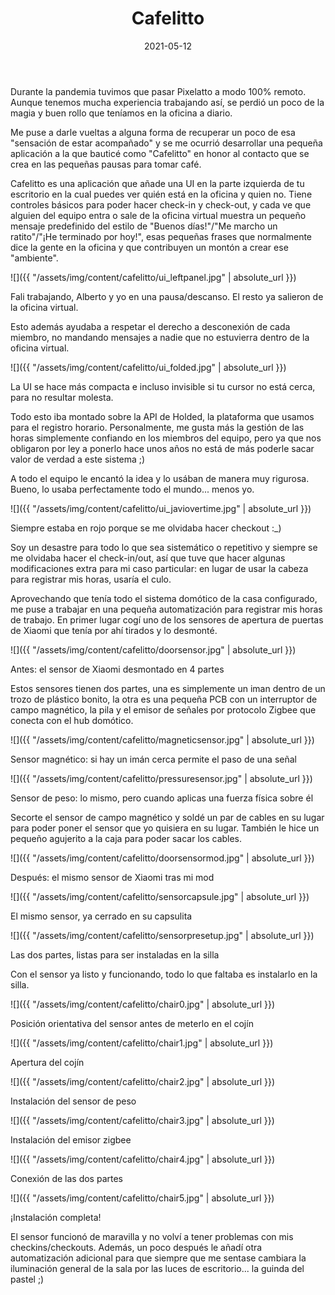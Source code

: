﻿---
layout: post
title: Cafelitto
date: 2021-05-12
description: Cómo entrar a una oficina virtual con el culo
img: assets/img/cover/cafelitto.jpg
tags: [DIY]
status: published
---

Durante la pandemia tuvimos que pasar Pixelatto a modo 100% remoto. Aunque tenemos mucha experiencia trabajando así, se perdió un poco de la magia y buen rollo que teníamos en la oficina a diario.

Me puse a darle vueltas a alguna forma de recuperar un poco de esa "sensación de estar acompañado" y se me ocurrió desarrollar una pequeña aplicación a la que bauticé como "Cafelitto" en honor al contacto que se crea en las pequeñas pausas para tomar café.

Cafelitto es una aplicación que añade una UI en la parte izquierda de tu escritorio en la cual puedes ver quién está en la oficina y quien no. Tiene controles básicos para poder hacer check-in y check-out, y cada ve que alguien del equipo entra o sale de la oficina virtual muestra un pequeño mensaje predefinido del estilo de "Buenos días!"/"Me marcho un ratito"/"¡He terminado por hoy!", esas pequeñas frases que normalmente dice la gente en la oficina y que contribuyen un montón a crear ese "ambiente".

![]({{ "/assets/img/content/cafelitto/ui_leftpanel.jpg" | absolute_url }})
<p class="image-caption">Fali trabajando, Alberto y yo en una pausa/descanso. El resto ya salieron de la oficina virtual.</p>


Esto además ayudaba a respetar el derecho a desconexión de cada miembro, no mandando mensajes a nadie que no estuvierra dentro de la oficina virtual.

![]({{ "/assets/img/content/cafelitto/ui_folded.jpg" | absolute_url }})
<p class="image-caption">La UI se hace más compacta e incluso invisible si tu cursor no está cerca, para no resultar molesta.</p>

Todo esto iba montado sobre la API de Holded, la plataforma que usamos para el registro horario. Personalmente, me gusta  más la gestión de las horas simplemente confiando en los miembros del equipo, pero ya que nos obligaron por ley a ponerlo hace unos años no está de más poderle sacar valor de verdad a este sistema ;)

A todo el equipo le encantó la idea y lo usában de manera muy rigurosa. Bueno, lo usaba perfectamente todo el mundo... menos yo.

![]({{ "/assets/img/content/cafelitto/ui_javiovertime.jpg" | absolute_url }})
<p class="image-caption">Siempre estaba en rojo porque se me olvidaba hacer checkout :_)</p>

Soy un desastre para todo lo que sea sistemático o repetitivo y siempre se me olvidaba hacer el check-in/out, así que tuve que hacer algunas modificaciones extra para mi caso particular: en lugar de usar la cabeza para registrar mis horas, usaría el culo.

Aprovechando que tenía todo el sistema domótico de la casa configurado, me puse a trabajar en una pequeña automatización para registrar mis horas de trabajo. En primer lugar cogí uno de los sensores de apertura de puertas de Xiaomi que tenía por ahí tirados y lo desmonté.

![]({{ "/assets/img/content/cafelitto/doorsensor.jpg" | absolute_url }})
<p class="image-caption">Antes: el sensor de Xiaomi desmontado en 4 partes</p>

Estos sensores tienen dos partes, una es simplemente un iman dentro de un trozo de plástico bonito, la otra es una pequeña PCB con un interruptor de campo magnético, la pila y el emisor de señales por protocolo Zigbee que conecta con el hub domótico.

![]({{ "/assets/img/content/cafelitto/magneticsensor.jpg" | absolute_url }})
<p class="image-caption">Sensor magnético: si hay un imán cerca permite el paso de una señal</p>

![]({{ "/assets/img/content/cafelitto/pressuresensor.jpg" | absolute_url }})
<p class="image-caption">Sensor de peso: lo mismo, pero cuando aplicas una fuerza física sobre él</p>

Secorte el sensor de campo magnético y soldé un par de cables en su lugar para poder poner el sensor que yo quisiera en su lugar. También le hice un pequeño agujerito a la caja para poder sacar los cables.

![]({{ "/assets/img/content/cafelitto/doorsensormod.jpg" | absolute_url }})
<p class="image-caption">Después: el mismo sensor de Xiaomi tras mi mod</p>

![]({{ "/assets/img/content/cafelitto/sensorcapsule.jpg" | absolute_url }})
<p class="image-caption">El mismo sensor, ya cerrado en su capsulita</p>

![]({{ "/assets/img/content/cafelitto/sensorpresetup.jpg" | absolute_url }})
<p class="image-caption">Las dos partes, listas para ser instaladas en la silla</p>

Con el sensor ya listo y funcionando, todo lo que faltaba es instalarlo en la silla.

![]({{ "/assets/img/content/cafelitto/chair0.jpg" | absolute_url }})
<p class="image-caption">Posición orientativa del sensor antes de meterlo en el cojín</p>

![]({{ "/assets/img/content/cafelitto/chair1.jpg" | absolute_url }})
<p class="image-caption">Apertura del cojín</p>

![]({{ "/assets/img/content/cafelitto/chair2.jpg" | absolute_url }})
<p class="image-caption">Instalación del sensor de peso</p>

![]({{ "/assets/img/content/cafelitto/chair3.jpg" | absolute_url }})
<p class="image-caption">Instalación del emisor zigbee</p>

![]({{ "/assets/img/content/cafelitto/chair4.jpg" | absolute_url }})
<p class="image-caption">Conexión de las dos partes</p>

![]({{ "/assets/img/content/cafelitto/chair5.jpg" | absolute_url }})
<p class="image-caption">¡Instalación completa!</p>

El sensor funcionó de maravilla y no volví a tener problemas con mis checkins/checkouts. Además, un poco después le añadí otra automatización adicional para que siempre que me sentase cambiara la iluminación general de la sala por las luces de escritorio... la guinda del pastel ;)





<!-- Sample image embed
![]({{ "/assets/img/content/cardcreatorproto.png" | absolute_url }})
<p class="image-caption">Image caption</p>
-->

<!-- Sample blockquote
<blockquote>
Del juego de cartas me olvidé poco después de empezar la aplicación.
</blockquote>
-->

<!-- Sample responsive video embed
<div class="video-container">
  <iframe style="width: 100%;" src="https://www.youtube.com/embed/liMw3yfeTdo?rel=0" frameborder="0" gesture="media" allow="encrypted-media" allowfullscreen></iframe>
</div>
<p class="image-caption">¡Trailer 2.0, con mucho swing!</p>
-->